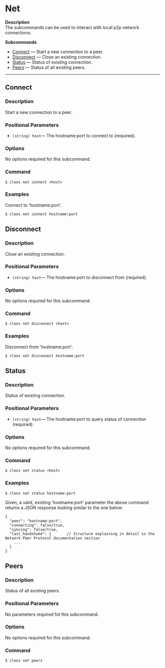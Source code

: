 # Net

**Description**  
The subcommands can be used to interact with local p2p network connections.  

**Subcommands**
 * [Connect](#connect) — Start a new connection to a peer.
 * [Disconnect](#disconnect) — Close an existing connection.
 * [Status](#status) — Status of existing connection.
 * [Peers](#peers) — Status of all existing peers.

*****
## Connect

### Description
Start a new connection to a peer.

### Positional Parameters
 * `(string) host`— The hostname:port to connect to (required).

### Options
No options required for this subcommand.

### Command
```
$ cleos net connect <host>
```

### Examples
Connect to 'hostname:port'.
```
$ cleos net connect hostname:port
```

## Disconnect

### Description
Close an existing connection.

### Positional Parameters
 * `(string) host`— The hostname:port to disconnect from (required).

### Options
No options required for this subcommand.

### Command
```
$ cleos net disconnect <host>
```

### Examples
Disconnect from 'hostname:port'.
```
$ cleos net disconnect hostname:port
```

## Status

### Description
Status of existing connection.

### Positional Parameters
 * `(string) host`— The hostname:port to query status of connection (required).

### Options
No options required for this subcommand.

### Command
```
$ cleos net status <host> 
```

### Examples
```
$ cleos net status hostname:port
```

Given, a valid, existing 'hostname:port' parameter the above command returns a JSON response looking similar to the one below:
```
{
  "peer": "hostname:port",
  "connecting": false/true,
  "syncing": false/true,
  "last_handshake": {       // Structure explaining in detail in the Network Peer Protocol documentation section
    ...
  }
}
```

## Peers

### Description
Status of all existing peers.

### Positional Parameters
No parameters required fot this subcommand.

### Options
No options required for this subcommand.

### Command
```
$ cleos net peers
```